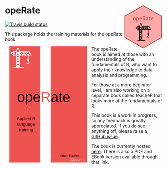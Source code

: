 
# opeRate <a href='http://operate.arawles.co.uk'><img src='logo.png' align="right" height="139" /></a>

[![Travis build
status](https://travis-ci.org/ARawles/opeRate.svg?branch=master)](https://travis-ci.org/ARawles/opeRate)

This package holds the training materials for the opeRate book.

<img src="cover.png" width="250" height="375" alt="Cover image" align="left" style="margin: 0 1em 0 1em" />

The opeRate book is aimed at those with an understanding of the fundamentals of R, who want to apply their knowledge to data analysis and programming.

For those at a more beginner level, I am also working on a separate book called teacheR that looks more at the fundamentals of R.

This book is a work in progress, so any feedback is greatly appreciated. If you do see anything off, please raise a [GitHub issue](https://github.com/arawles/operate/issues).

The book is currently hosted [here](http://operate.arawles.co.uk). There is also a PDF and EBook version available through that link.
